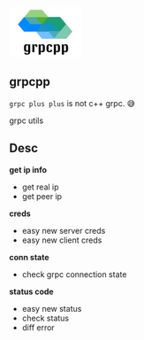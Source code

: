 <img src="logo.png" alt="xiaorui.cc grpcpp" height="90px" width="130px">

## grpcpp

`grpc plus plus` is not c++ grpc. 😅

grpc utils

## Desc

**get ip info**

* get real ip
* get peer ip

**creds**

* easy new server creds
* easy new client creds

**conn state**

* check grpc connection state

**status code**

* easy new status
* check status
* diff error
